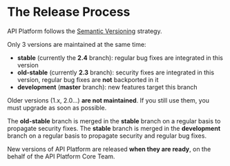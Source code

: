 # The Release Process

API Platform follows the [Semantic Versioning](https://semver.org) strategy.

Only 3 versions are maintained at the same time:

* **stable** (currently the **2.4** branch): regular bug fixes are integrated in this version
* **old-stable** (currently **2.3** branch): security fixes are integrated in this version, regular bug fixes are **not** backported in it
* **development** (**master** branch): new features target this branch

Older versions (1.x, 2.0...) **are not maintained**. If you still use them, you must upgrade as soon as possible.

The **old-stable** branch is merged in the **stable** branch on a regular basis to propagate security fixes.
The **stable** branch is merged in the **development** branch on a regular basis to propagate security and regular bug fixes.

New versions of API Platform are released **when they are ready**, on the behalf of the API Platform Core Team.
